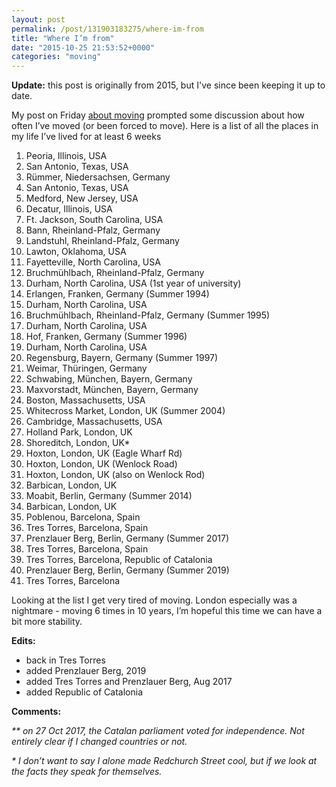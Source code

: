 ```yaml
---
layout: post
permalink: /post/131903183275/where-im-from
title: "Where I’m from"
date: "2015-10-25 21:53:52+0000"
categories: "moving"
---
```

**Update:** this post is originally from 2015, but I've since been keeping it
up to date.


My post on Friday <a href="http://www.freyfogle.com/post/131741792220/house-hunting-again">about moving</a> prompted some discussion about how often I’ve moved (or been forced to move). Here is a list of all the places in my life I’ve lived for at least 6 weeks

<ol>
<li>Peoria, Illinois, USA</li>
<li>San Antonio, Texas, USA</li>
<li>Rümmer, Niedersachsen, Germany</li>
<li>San Antonio, Texas, USA</li>
<li>Medford, New Jersey, USA</li>
<li>Decatur, Illinois, USA</li>
<li>Ft. Jackson, South Carolina, USA</li>
<li>Bann, Rheinland-Pfalz, Germany</li>
<li>Landstuhl, Rheinland-Pfalz, Germany</li>
<li>Lawton, Oklahoma, USA</li>
<li>Fayetteville, North Carolina, USA</li>
<li>Bruchmühlbach, Rheinland-Pfalz, Germany</li>
<li>Durham, North Carolina, USA (1st year of university)</li>
<li>Erlangen, Franken, Germany (Summer 1994)</li>
<li>Durham, North Carolina, USA</li>
<li>Bruchmühlbach, Rheinland-Pfalz, Germany (Summer 1995)</li>
<li>Durham, North Carolina, USA</li>
<li>Hof, Franken, Germany (Summer 1996)</li>
<li>Durham, North Carolina, USA</li>
<li>Regensburg, Bayern, Germany (Summer 1997)</li>
<li>Weimar, Thüringen, Germany</li>
<li>Schwabing, München, Bayern, Germany</li>
<li>Maxvorstadt, München, Bayern, Germany</li>
<li>Boston, Massachusetts, USA</li>
<li>Whitecross Market, London, UK (Summer 2004)</li>
<li>Cambridge, Massachusetts, USA</li>
<li>Holland Park, London, UK</li>
<li>Shoreditch, London, UK*</li>
<li>Hoxton, London, UK (Eagle Wharf Rd)</li>
<li>Hoxton, London, UK (Wenlock Road)</li>
<li>Hoxton, London, UK (also on Wenlock Rod)</li>
<li>Barbican, London, UK</li>
<li>Moabit, Berlin, Germany (Summer 2014)</li>
<li>Barbican, London, UK</li>
<li>Poblenou, Barcelona, Spain</li>
<li>Tres Torres, Barcelona, Spain</li>
<li>Prenzlauer Berg, Berlin, Germany (Summer 2017)</li>
<li>Tres Torres, Barcelona, Spain</li>
<li>Tres Torres, Barcelona, Republic of Catalonia</li>
<li>Prenzlauer Berg, Berlin, Germany (Summer 2019)</li>
<li>Tres Torres, Barcelona</li>
</ol>
Looking at the list I get very tired of moving. London especially was a nightmare - moving 6 times in 10 years, I’m hopeful this time we can have a bit more stability. 

**Edits:**
* back in Tres Torres
* added Prenzlauer Berg, 2019
* added Tres Torres and Prenzlauer Berg, Aug 2017
* added Republic of Catalonia

**Comments:**

<i>** on 27 Oct 2017, the Catalan parliament voted for independence. Not entirely clear if I changed countries or not. </i>

<i>* I don’t want to say I alone made Redchurch Street cool, but if we look at the facts they speak for themselves. </i>

